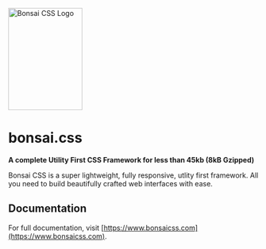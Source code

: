 <a href="https://github.com/bonsaicss/bonsai.css"><img
  src="https://www.joomla51.com/images/bedrock.png" alt="Bonsai CSS Logo"
  width="149" height="206"></a>

# bonsai.css

**A complete Utility First CSS Framework for less than 45kb (8kB Gzipped)**

Bonsai CSS is a super lightweight, fully responsive, utlity first framework. All you need to build beautifully crafted web interfaces with ease.

## Documentation

For full documentation, visit [https://www.bonsaicss.com](https://www.bonsaicss.com).
